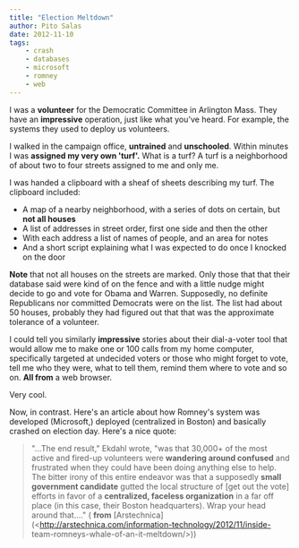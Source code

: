 ```yaml
---
title: "Election Meltdown"
author: Pito Salas
date: 2012-11-10
tags:
    - crash
    - databases
    - microsoft
    - romney
    - web
---
```




I was a **volunteer** for the Democratic Committee in Arlington Mass. They
have an **impressive** operation, just like what you've heard. For example,
the systems they used to deploy us volunteers.

I walked in the campaign office, **untrained** and **unschooled**. Within
minutes I was **assigned my very own 'turf'.** What is a turf? A turf is a
neighborhood of about two to four streets assigned to me and only me.

I was handed a clipboard with a sheaf of sheets describing my turf. The
clipboard included:

  * A map of a nearby neighborhood, with a series of dots on certain, but **not all houses**
  * A list of addresses in street order, first one side and then the other
  * With each address a list of names of people, and an area for notes
  * And a short script explaining what I was expected to do once I knocked on the door

**Note** that not all houses on the streets are marked. Only those that that
their database said were kind of on the fence and with a little nudge might
decide to go and vote for Obama and Warren. Supposedly, no definite
Republicans nor committed Democrats were on the list. The list had about 50
houses, probably they had figured out that that was the approximate tolerance
of a volunteer.

I could tell you similarly **impressive** stories about their dial-a-voter
tool that would allow me to make one or 100 calls from my home computer,
specifically targeted at undecided voters or those who might forget to vote,
tell me who they were, what to tell them, remind them where to vote and so on.
**All from** a web browser.

Very cool.

Now, in contrast. Here's an article about how Romney's system was developed
(Microsoft,) deployed (centralized in Boston) and basically crashed on
election day. Here's a nice quote:

> "…The end result," Ekdahl wrote, "was that 30,000+ of the most active and
> fired-up volunteers were **wandering around confused** and frustrated when
> they could have been doing anything else to help. The bitter irony of this
> entire endeavor was that a supposedly **small government candidate** gutted
> the local structure of [get out the vote] efforts in favor of a
> **centralized, faceless organization** in a far off place (in this case,
> their Boston headquarters). Wrap your head around that…." ( **from**
> [Arstechnica](<http://arstechnica.com/information-technology/2012/11/inside-
> team-romneys-whale-of-an-it-meltdown/>))


